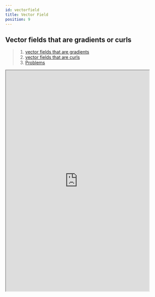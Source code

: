 ```yaml
---
id: vectorfield
title: Vector Field
position: 9
---
```

## Vector fields that are gradients or curls

> 1.  [vector fields that are gradients](http://www.math.toronto.edu/courses/mat237y1/20189/notes/Chapter5/S5.7.html#sect-5.7.1)
> 2.  [vector fields that are curls](http://www.math.toronto.edu/courses/mat237y1/20189/notes/Chapter5/S5.7.html#sect-5.7.2)
> 3.  [Problems](http://www.math.toronto.edu/courses/mat237y1/20189/notes/Chapter5/S5.7.html#sect-5.7.P)

<iframe src="https://drive.google.com/file/d/1JqVTmSTIgPtSXHRd3LblF-Owid9UlAD6/preview" width="90%" height="700"></iframe>






